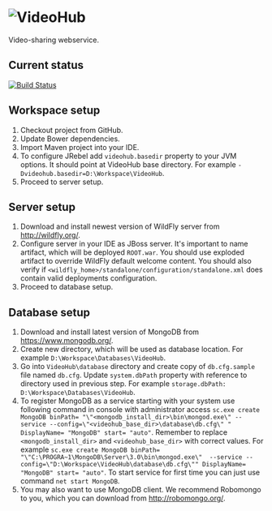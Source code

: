 # ![VideoHub](http://i.imgur.com/4Rcmqxn.png)
Video-sharing webservice.

## Current status
[![Build Status](https://travis-ci.org/maciaszczykm/videohub.svg?branch=master)](https://travis-ci.org/maciaszczykm/videohub)

## Workspace setup
1. Checkout project from GitHub.
2. Update Bower dependencies.
3. Import Maven project into your IDE.
4. To configure JRebel add `videohub.basedir` property to your JVM options. It should point at VideoHub base directory.
For example `-Dvideohub.basedir=D:\Workspace\VideoHub`.
5. Proceed to server setup.

## Server setup
1. Download and install newest version of WildFly server from http://wildfly.org/.
2. Configure server in your IDE as JBoss server. It's important to name artifact, which will be deployed `ROOT.war`.
You should use exploded artifact to override WildFly default welcome content. You should also verify if 
`<wildfly_home>/standalone/configuration/standalone.xml` does contain valid deployments configuration.
3. Proceed to database setup.

## Database setup
1. Download and install latest version of MongoDB from https://www.mongodb.org/.
2. Create new directory, which will be used as database location. For example `D:\Workspace\Databases\VideoHub`.
3. Go into `VideoHub\database` directory and create copy of `db.cfg.sample` file named `db.cfg`. Update `system.dbPath`
property with reference to directory used in previous step. For example `storage.dbPath: D:\Workspace\Databases\VideoHub`.
4. To register MongoDB as a service starting with your system use following command in console with administrator access
`sc.exe create MongoDB binPath= "\"<mongodb_install_dir>\bin\mongod.exe\" --service --config=\"<videohub_base_dir>\database\db.cfg\"
" DisplayName= "MongoDB" start= "auto"`. Remember to replace `<mongodb_install_dir>` and `<videohub_base_dir>` with 
correct values. For example `sc.exe create MongoDB binPath= "\"C:\PROGRA~1\MongoDB\Server\3.0\bin\mongod.exe\" 
--service --config=\"D:\Workspace\VideoHub\database\db.cfg\"" DisplayName= "MongoDB" start= "auto"`. To start service 
for first time you can just use command `net start MongoDB`.
5. You may also want to use MongoDB client. We recommend Robomongo to you, which you can download from 
http://robomongo.org/.
